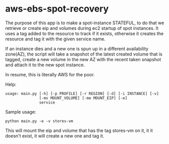 # aws-ebs-spot-recovery

The purpose of this app is to make a spot-instance STATEFUL, to do that  we retrieve or create eip and volumes during ec2 startup of spot instances. It uses a tag added to the resource to track if it exists, otherwise it creates the resource and tag it with the given service name.

If an instance dies and a new one is spun up in a different availability zone(AZ), the script will take a snapshot of the latest created volume that is tagged, create a new volume in the new AZ with the recent taken snapshot and attach it to the new spot instance.

In resume, this is literally AWS for the poor. 


Help:
```
usage: main.py [-h] [-p PROFILE] [-r REGION] [-d] [-i INSTANCE] [-v]
               [-mv MOUNT_VOLUME] [-me MOUNT_EIP] [-e]
               service

```

Sample usage:
```
python main.py -e -v stores-vm
```
This will mount the eip and volume that has the tag stores-vm on it, it it doesn't exist, it will create a new one and tag it.
